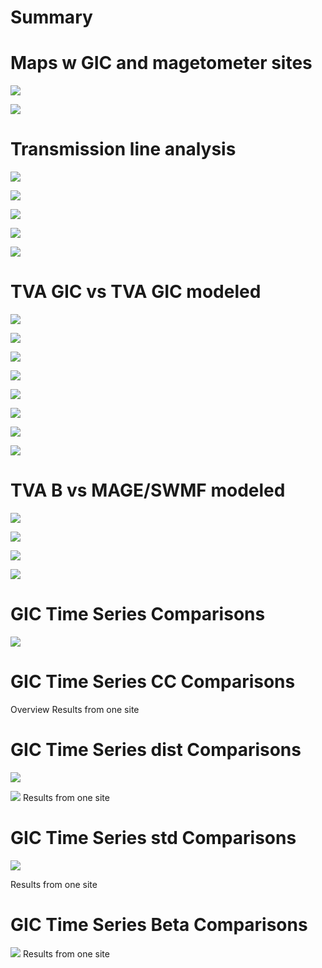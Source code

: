 # Summary

# Maps w GIC and magetometer sites
![](_map/map.png)

![](_map/map_zoom_tva.png)

# Transmission line analysis

![](_results/transmission_map.png)

![](_results/transmission_std_map.png)

![](_results/trans_lines_TVA.png)

![](_results/trans_lines_count.png)

![](_results/trans_lines_length.png)

# TVA GIC vs TVA GIC modeled

![](processed/bullrun/GIC_compare_timeseries.png)

![](processed/bullrun/GIC_compare_correlation.png)

![](processed/montgomery/GIC_compare_timeseries.png)

![](processed/montgomery/GIC_compare_correlation.png)

![](processed/union/GIC_compare_timeseries.png)

![](processed/union/GIC_compare_correlation.png)

![](processed/widowscreek/GIC_compare_timeseries.png)

![](processed/widowscreek/GIC_compare_correlation.png)

# TVA B vs MAGE/SWMF modeled

![](processed/bullrun/B_compare_timeseries.png)

![](processed/montgomery/B_compare_timeseries.png)

![](processed/union/B_compare_timeseries.png)

![](processed/widowscreek/B_compare_timeseries.png)

# GIC Time Series Comparisons

![](_results/Montgomery_Bull%20Run_GIC_compare_timeseries.png)

# GIC Time Series CC Comparisons
Overview
Results from one site

# GIC Time Series dist Comparisons

![](_results/cc_vs_dist_map.png)

![](_results/cc_vs_dist_scatter.png)
Results from one site

# GIC Time Series std Comparisons

![](_results/cc_vs_std_scatter.png)

Results from one site

# GIC Time Series Beta Comparisons

![](_results/cc_vs_beta_scatter.png)
Results from one site

